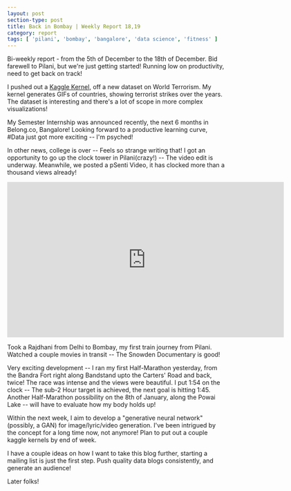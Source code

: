 ```yaml
---
layout: post
section-type: post
title: Back in Bombay | Weekly Report 18,19
category: report
tags: [ 'pilani', 'bombay', 'bangalore', 'data science', 'fitness' ]
---
```


Bi-weekly report - from the 5th of December to the 18th of December. Bid farewell to Pilani, but we're just getting started! Running low on productivity, need to get back on track!

I pushed out a [Kaggle Kernel](https://www.kaggle.com/shubh24/d/START-UMD/gtd/how-has-terror-spread-gifs), off a new dataset on World Terrorism. My kernel generates GIFs of countries, showing terrorist strikes over the years. The dataset is interesting and there's a lot of scope in more complex visualizations!

My Semester Internship was announced recently, the next 6 months in Belong.co, Bangalore! Looking forward to a productive learning curve, #Data just got more exciting -- I'm psyched!

In other news, college is over -- Feels so strange writing that! I got an opportunity to go up the clock tower in Pilani(crazy!) -- The video edit is underway. Meanwhile, we posted a pSenti Video, it has clocked more than a thousand views already!

<iframe width="640" height="360" src="https://www.youtube.com/embed/niW2jgtWPWA" frameborder="0" allowfullscreen></iframe>

Took a Rajdhani from Delhi to Bombay, my first train journey from Pilani. Watched a couple movies in transit -- The Snowden Documentary is good!

Very exciting development -- I ran my first Half-Marathon yesterday, from the Bandra Fort right along Bandstand upto the Carters' Road and back, twice! The race was intense and the views were beautiful. I put 1:54 on the clock -- The sub-2 Hour target is achieved, the next goal is hitting 1:45. Another Half-Marathon possibility on the 8th of January, along the Powai Lake -- will have to evaluate how my body holds up!

Within the next week, I aim to develop a "generative neural network" (possibly, a GAN) for image/lyric/video generation. I've been intrigued by the concept for a long time now, not anymore! Plan to put out a couple kaggle kernels by end of week. 

I have a couple ideas on how I want to take this blog further, starting a mailing list is just the first step. Push quality data blogs consistently, and generate an audience! 

Later folks!